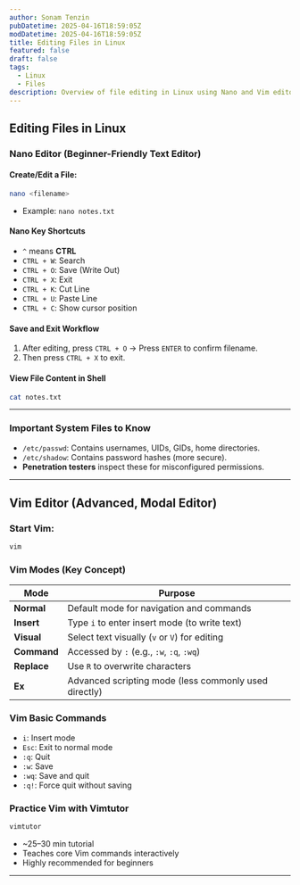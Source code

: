 ```yaml
---
author: Sonam Tenzin  
pubDatetime: 2025-04-16T18:59:05Z  
modDatetime: 2025-04-16T18:59:05Z  
title: Editing Files in Linux  
featured: false  
draft: false  
tags:  
  - Linux
  - Files
description: Overview of file editing in Linux using Nano and Vim editors. Discusses basic commands, shortcuts, and system files. 
---
```


## **Editing Files in Linux**

### **Nano Editor (Beginner-Friendly Text Editor)**

#### **Create/Edit a File:**
```bash
nano <filename>
```
- Example: `nano notes.txt`

#### **Nano Key Shortcuts**
- `^` means **CTRL**
- `CTRL + W`: Search  
- `CTRL + O`: Save (Write Out)  
- `CTRL + X`: Exit  
- `CTRL + K`: Cut Line  
- `CTRL + U`: Paste Line  
- `CTRL + C`: Show cursor position  

#### **Save and Exit Workflow**
1. After editing, press `CTRL + O` → Press `ENTER` to confirm filename.
2. Then press `CTRL + X` to exit.

#### **View File Content in Shell**
```bash
cat notes.txt
```

---

### **Important System Files to Know**
- `/etc/passwd`: Contains usernames, UIDs, GIDs, home directories.
- `/etc/shadow`: Contains password hashes (more secure).
- **Penetration testers** inspect these for misconfigured permissions.

---

## **Vim Editor (Advanced, Modal Editor)**

### **Start Vim:**
```bash
vim
```

### **Vim Modes (Key Concept)**
| Mode        | Purpose                                                                 |
|-------------|-------------------------------------------------------------------------|
| **Normal**  | Default mode for navigation and commands                                |
| **Insert**  | Type `i` to enter insert mode (to write text)                           |
| **Visual**  | Select text visually (`v` or `V`) for editing                           |
| **Command** | Accessed by `:` (e.g., `:w`, `:q`, `:wq`)                                |
| **Replace** | Use `R` to overwrite characters                                         |
| **Ex**      | Advanced scripting mode (less commonly used directly)                   |

### **Vim Basic Commands**
- `i`: Insert mode  
- `Esc`: Exit to normal mode  
- `:q`: Quit  
- `:w`: Save  
- `:wq`: Save and quit  
- `:q!`: Force quit without saving  

### **Practice Vim with Vimtutor**
```bash
vimtutor
```
- ~25–30 min tutorial
- Teaches core Vim commands interactively
- Highly recommended for beginners

---